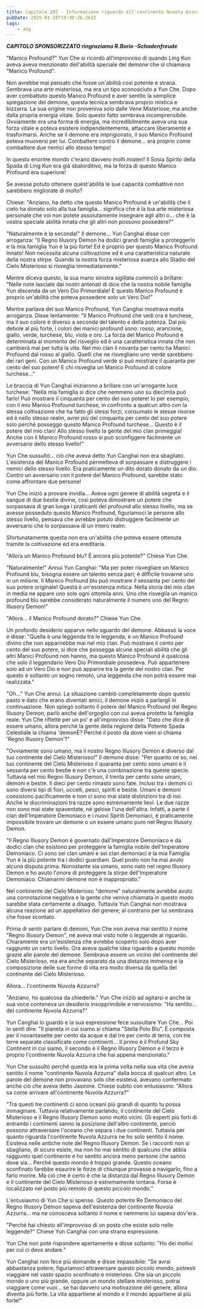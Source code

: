 ```yaml
---
title: Capitolo 292 - Informazione riguardo all'continente Nuvola Azzurra
pubDate: 2025-01-28T19:30:26.263Z
tags:
    - atg
---
```



<strong><em>CAPITOLO SPONSORIZZATO ringraziamo R.Borio
-Schadenfreude</em></strong>


"Manico Profound?" Yun Che si ricordò all'improvviso di quando Ling Kun aveva aveva menzionato dell'abilità speciale del demone che si chiamava "Manico Profound".


Non avrebbe mai pensato che fosse un'abilità così potente e strana. Sembrava una arte misteriosa, ma era un tipo sconosciuto a Yun Che. Dopo aver combattuto questo Manico Profound e aver sentito la semplice spiegazione del demone, questa tecnica sembrava proprio mistica e bizzarra.
La sua origine non proveniva solo dalle Vene Misteriose, ma anche dalla propria energia vitale. Solo questo fatto sembrava incomprensibile.
Ovviamente era una forma di energia, ma incredibilmente aveva una sua forza vitale e poteva esistere indipendentemente, attaccare liberamente e trasformarsi. Anche se il demone era imprigionato, il suo Manico Profound poteva muoversi per lui. Combattere contro il demone... era proprio come combattere due nemici allo stesso tempo!


In questo enorme mondo c'erano davvero molti misteri! Il Sosia Spirito della Spada di Ling Kun era già sbalorditivo, ma la forza di questo Manico Profound era superiore!


Se avesse potuto ottenere quest'abilità le sue capacità combattive non sarebbero migliorate di molto?


Chiese: "Anziano, ha detto che questo Manico Profound è un'abilità che il cielo ha donato solo alla tua famiglia... significa che è la tua arte misteriosa personale che voi non potete assolutamente insegnare agli altri o... che è la vostra speciale abilità innata che gli altri non possono possedere?"


"Naturalmente è la seconda!" Il demone... Yun Canghai disse con arroganza: "Il Regno Illusory Demon ha dodici grandi famiglie a proteggerlo e la mia famiglia Yun è la più forte! Ed è proprio per questo Manico Profound Innato! Non necessita alcuna coltivazione ed è una caratteristica naturale della nostra stirpe. Quando la nostra forza misteriosa avanza allo Stadio del Cielo Misterioso si risveglia immediatamente."


Mentre diceva questo, la sua mano sinistra sigillata cominciò a brillare: "Nelle note lasciate dai nostri antenati di dice che la nostra nobile famiglia Yun discenda da un Vero Dio Primordiale!
E questo Manico Profound è proprio un'abilità che poteva possedere solo un Vero Dio!"


Mentre parlava del suo Manico Profound, Yun Canghai mostrava molta arroganza. Disse lentamente: "Il Manico Profound che vedi ora è turchese, ma il suo colore è diverso a seconda del talento e della potenza.
Dal più debole al più forte, i colori dei manici profound sono: rosso, arancione, giallo, verde, turchese, blu, viola e oro.
La forza del Manico Profound è determinata al momento del risveglio ed è una caratteristica innata che non cambierà mai per tutta la vita. Nel mio clan il novanta per cento ha Manici Profound dal rosso al giallo. Quelli che ne risvegliano uno verde sarebbero dei rari geni.
Con un Manico Profound verde si può mostrare il quaranta per cento del suo potere! E chi risveglia un Manico Profound di colore turchese..."


Le braccia di Yun Canghai iniziarono a brillare con un'arrogante luce turchese: "Nella mia famiglia si dice che nemmeno uno su diecimila può farlo! Può mostrare il cinquanta per cento del suo potere!
Io per esempio, con il mio Manico Profound turchese, in confronto a qualcun altro con la stessa coltivazione che ha fatto gli stessi forzi, consumato le stesse risorse ed è nello stesso realm, avrei più del cinquanta per cento del suo potere solo perché posseggo questo Manico Profound turchese... Questo è il potere del mio clan! Allo stesso livello la gente del mio clan primeggia!
Anche con il Manico Profound rosso si può sconfiggere facilmente un avversario dello stesso livello!"


Yun Che sussultò... ciò che aveva detto Yun Canghai non era sbagliato. L'esistenza del Manico Profound permetteva di sorpassare e distruggere i nemici dello stesso livello. Era praticamente un dito dorato donato da un dio.
Contro un avversario con il potere del Manico Profound, sarebbe stato come affrontare due persone!


Yun Che iniziò a provare invidia... Aveva ogni genere di abilità segreta e il sangue di due bestie divine, così poteva dimostrare un potere che sorpassava di gran lunga i praticanti del profound allo stesso livello, ma se avesse posseduto questo Manico Profound, figuriamoci le persone allo stesso livello, pensava che avrebbe potuto distruggere facilmente un avversario che lo sorpassava di un intero realm.


Sfortunatamente questa non era un'abilità che poteva essere ottenuta tramite la coltivazione ed era ereditaria.


"Allora un Manico Profound blu? È ancora più potente?" Chiese Yun Che.


"Naturalmente!" Annuì Yun Canghai: "Ma per poter risvegliare un Manico Profound blu, bisogna essere un talento senza pari; è difficile trovarne uno in un milione. Il Manico Profound blu può mostrare il sessanta per cento del suo potere originale! Questa è un'esistenza mitica. Nella storia del mio clan in media ne appare uno solo ogni ottomila anni. Uno che risveglia un manico profound blu sarebbe considerato naturalmente il numero uno del Regno Illusory Demon!"


"Allora... il Manico Profound dorato?" Chiese Yun Che.


Un profondo desiderio apparve nello sguardo del demone. Abbassò la voce e disse: "Quella è una leggenda tra le leggenda, è un Manico Profound divino che non apparirebbe mai nel mio clan.
Può mostrare il cento per cento del suo potere, si dice che possegga alcune speciali abilità che gli altri Manici Profound non hanno, ma questo Manico Profound è qualcosa che solo il leggendario Vero Dio Primordiale possedeva.
Può appartenere solo ad un Vero Dio e non può apparire tra la gente del nostro clan.
Per questo è soltanto un sogno remoto, una leggenda che non potrà essere mai realizzata."


"Oh..." Yun Che annuì. La situazione cambiò completamente dopo questo pasto e dato che erano diventati amici, il demone iniziò a parlargli in continuazione.
Non spiegò soltanto il potere del Manico Profound del Regno Illusory Demon, parlò anche dell'orgoglio con cui aveva protetto la famiglia reale.
Yun Che rifletté per un po' e all'improvviso disse: "Dato che dice di essere umano, allora perché la gente della regione della Potente Spada Celestiale la chiama 'demonÈ? Perché il posto da dove vieni si chiama 'Regno Illusory Demon'?"


"Ovviamente sono umano, ma il nostro Regno Illusory Demon è diverso dal tuo continente del Cielo Misterioso!" Il demone disse: "Per quanto ne so, nel tuo continente del Cielo Misterioso il quaranta per cento sono umani e il sessanta per cento bestie e non c'è una combinazione tra queste specie.
Tuttavia nel mio Regno Illusory Demon, il trenta per cento sono umani, demoni e bestie. Il dieci per cento rimasto sono fate. Inclusi tra i demoni ci sono diversi tipi di fiori, uccelli, pesci, spiriti e bestie.
Umani e demoni coesistono pacificamente e non ci sono mai state distinzioni tra di noi. Anche le discriminazioni tra razze sono estremamente lievi.
Le due razze non sono mai state spaventate, né gelose l'una dell'altra. Infatti, a parte il clan dell'Imperatore Demoniaco e i nuovi Spiriti Demoniaci, è praticamente impossibile trovare un demone o un essere umano puro nel Regno Illusory Demon.


"Il Regno Illusory Demon è governato dall'Imperatore Demoniaco e da dodici clan che esistono per proteggere la famiglia nobile dell'Imperatore Demoniaco.
Ci sono sei clan umani e sei clan demoniaci e la mia Famiglia Yun è la più potente tra i dodici guardiani. Quel posto non ha mai avuto alcuna disputa prima.
Nonostante sia umano, sono nato nel regno Illusory Demon e ho avuto l'onore di proteggere la stirpe dell'Imperatore Demoniaco. Chiamarmi demone non è inappropriato."


Nel continente del Cielo Misterioso "demone" naturalmente avrebbe avuto una connotazione negativa e la gente che veniva chiamata in questo modo sarebbe stata certamente a disagio.
Tuttavia Yun Canghai non mostrava alcuna reazione ad un appellativo del genere; al contrario per lui sembrava che fosse scontato.


Prima di sentir parlare di demoni, Yun Che non aveva mai sentito il nome "Regno Illusory Demon", né aveva mai visto note o leggende al riguardo. Chiaramente era un'esistenza che avrebbe scoperto solo dopo aver raggiunto un certo livello.
Ora aveva qualche idea riguardo a questo mondo grazie alle parole del demone. Sembrava essere un vicino del continente del Cielo Misterioso, ma era anche separato da una distanza immensa e la composizione delle sue forme di vita era molto diversa da quella del continente del Cielo Misterioso.


Allora... l'continente Nuvola Azzurra?


"Anziano, ho qualcosa da chiederle." Yun Che iniziò ad agitarsi e anche la sua voce conteneva un desiderio insopprimibile e nervosismo: "Ha sentito... del continente Nuvola Azzurra?"


Yun Canghai lo guardò e la sua espressione fece sussultare Yun Che... Poi lo sentì dire: "Il pianeta in cui siamo si chiama "Stella Polo Blu".
È composta per il novantasette per cento da acque e dal tre per cento di terra, con tre terre separate classificate come continenti... Il primo è il Profund Sky Continent in cui siamo, il secondo è il Regno Illusory Demon e il terzo è proprio l'continente Nuvola Azzurra che hai appena menzionato."


Yun Che sussultò perché questa era la prima volta nella sua vita che aveva sentito il nome "continente Nuvola Azzurra" dalla bocca di qualcun altro. Le parole del demone non provavano solo che esisteva, avevano confermato anche ciò che aveva detto Jasmine. Chiese subito con entusiasmo: "Allora sa come arrivare all'continente Nuvola Azzurra?"


"Tra questi tre continenti ci sono oceani più grandi di quanto tu possa immaginare. Tuttavia relativamente parlando, il continente del Cielo Misterioso e il Regno Illusory Demon sono molto vicini. Gli esperti più forti di entrambi i continenti sanno la posizione dell'altro continente, perciò possono attraversare l'oceano che separa i due continenti. Tuttavia per quanto riguarda l'continente Nuvola Azzurra ne ho solo sentito il nome.
Esisteva nelle antiche note del Regno Illusory Demon. Se i racconti non si sbagliano, di sicuro esiste, ma non ho mai sentito di qualcuno che abbia raggiunto quel continente e ho sentito ancora meno persone che sanno dove sia... Perché questo mondo è troppo grande. Questo oceano sconfinato farebbe esaurire le forze di chiunque provasse a navigarlo, fino a farlo morire. Ma ciò che è certo è che la distanza dal Regno Illusory Demon e il continente del Cielo Misterioso è estremamente lontana. Forse è localizzato nel posto più remoto di questo piccolo mondo."


L'entusiasmo di Yun Che si spense. Questo potente Re Demoniaco del Regno Illusory Demon sapeva dell'esistenza del continente Nuvola Azzurra... ma ne conosceva soltanto il nome e nemmeno lui sapeva dov'era.


"Perché hai chiesto all'improvviso di un posto che esiste solo nelle leggende?" Chiese Yun Canghai con una strana espressione.


Yun Che non poté rispondere apertamente e disse soltanto: "Ho dei motivi per cui ci devo andare."


Yun Canghai non fece più domande e disse impassibile: "Se avrai abbastanza potere, figuriamoci attraversare questo piccolo mondo, potresti viaggiare nel vasto spazio sconfinato e misterioso. Che sia un piccolo mondo o uno più grande, oppure un mondo stellare misterioso, potrai viaggiare come vuoi... se hai davvero una motivazione del genere, allora diventa più forte. La vita appartiene al mondo e il mondo appartiene al più forte!"
                                


                                



